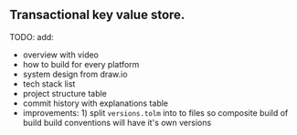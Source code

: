 ## Transactional key value store.

TODO: add:

- overview with video
- how to build for every platform
- system design from draw.io
- tech stack list
- project structure table
- commit history with explanations table
- improvements: 1) split `versions.tolm` into to files so composite build of build build
  conventions will have it's own versions